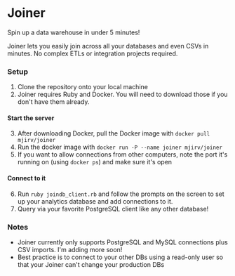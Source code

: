 # Joiner
Spin up a data warehouse in under 5 minutes!

Joiner lets you easily join across all your databases and even CSVs in minutes. No complex ETLs or integration projects required.

### Setup
1. Clone the repository onto your local machine
2. Joiner requires Ruby and Docker. You will need to download those if you don't have them already.
#### Start the server
3. After downloading Docker, pull the Docker image with `docker pull mjirv/joiner`
4. Run the docker image with `docker run -P --name joiner mjirv/joiner`
5. If you want to allow connections from other computers, note the port it's running on (using `docker ps`) and make sure it's open
#### Connect to it
6. Run `ruby joindb_client.rb` and follow the prompts on the screen to set up your analytics database and add connections to it.
7. Query via your favorite PostgreSQL client like any other database!

### Notes
- Joiner currently only supports PostgreSQL and MySQL connections plus CSV imports. I'm adding more soon!
- Best practice is to connect to your other DBs using a read-only user so that your Joiner can't change your production DBs
